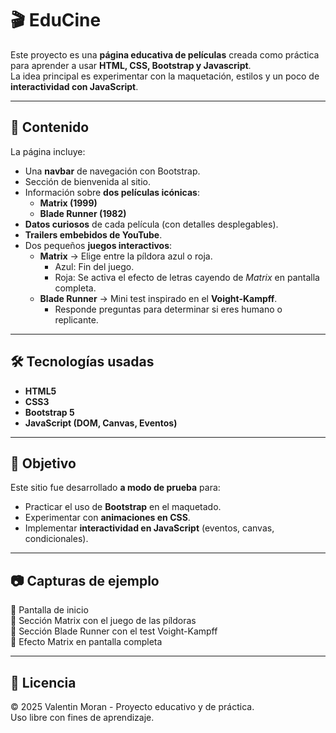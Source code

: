 # 🎬 EduCine

Este proyecto es una **página educativa de películas** creada como práctica para aprender a usar **HTML, CSS, Bootstrap y Javascript**.  
La idea principal es experimentar con la maquetación, estilos y un poco de **interactividad con JavaScript**.

---

## 📌 Contenido
La página incluye:
- Una **navbar** de navegación con Bootstrap.
- Sección de bienvenida al sitio.
- Información sobre **dos películas icónicas**:
  - **Matrix (1999)**
  - **Blade Runner (1982)**
- **Datos curiosos** de cada película (con detalles desplegables).
- **Trailers embebidos de YouTube**.
- Dos pequeños **juegos interactivos**:
  - **Matrix** → Elige entre la píldora azul o roja.  
    - Azul: Fin del juego.  
    - Roja: Se activa el efecto de letras cayendo de *Matrix* en pantalla completa.
  - **Blade Runner** → Mini test inspirado en el **Voight-Kampff**.  
    - Responde preguntas para determinar si eres humano o replicante.

---

## 🛠️ Tecnologías usadas
- **HTML5**
- **CSS3**
- **Bootstrap 5**
- **JavaScript (DOM, Canvas, Eventos)**

---

## 🚀 Objetivo
Este sitio fue desarrollado **a modo de prueba** para:
- Practicar el uso de **Bootstrap** en el maquetado.
- Experimentar con **animaciones en CSS**.
- Implementar **interactividad en JavaScript** (eventos, canvas, condicionales).

---

## 📷 Capturas de ejemplo

🔹 Pantalla de inicio  
🔹 Sección Matrix con el juego de las píldoras  
🔹 Sección Blade Runner con el test Voight-Kampff  
🔹 Efecto Matrix en pantalla completa  

---

## 📄 Licencia
© 2025 Valentin Moran - Proyecto educativo y de práctica.  
Uso libre con fines de aprendizaje.

